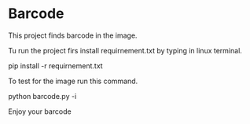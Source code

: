 # Barcode
This project finds barcode in the image. 

Tu run the project firs install requirnement.txt by typing in linux terminal.

pip install -r requirnement.txt

To test for the image run this command.

python barcode.py -i <image path> 
  
Enjoy your barcode 
